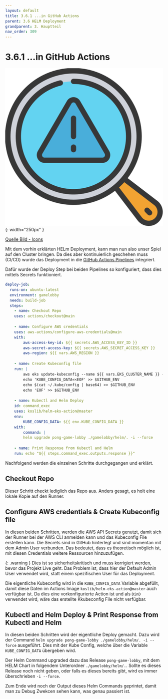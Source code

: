 ```yaml
---
layout: default
title: 3.6.1 ...in GitHub Actions
parent: 3.6 HELM Deployment
grandparent: 3. Hauptteil
nav_order: 309
---
```


# 3.6.1 ...in GitHub Actions

![Risks](../ressources/icons/risks.png){: width="250px" }

[Quelle Bild - Icons](./600-quellen.html#64-icons)

Mit dem vorhin erklärten HELm Deployment, kann man nun also unser Spiel auf den Cluster bringen. Da dies aber kontinuierlich geschehen muss (CI/CD) wurde das Deployment in die [GitHub Actions Pipelines](../einleitung/208-pipelines.html) integriert.

Dafür wurde der Deploy Step bei beiden Pipelines so konfiguriert, dass dies mittels Secrets funktioniert.

```yaml
deploy-job:
  runs-on: ubuntu-latest
  environment: gamelobby
  needs: build-job
  steps:
    - name: Checkout Repo
    uses: actions/checkout@main

    - name: Configure AWS credentials
    uses: aws-actions/configure-aws-credentials@main
    with:
        aws-access-key-id: ${{ secrets.AWS_ACCESS_KEY_ID }}
        aws-secret-access-key: ${{ secrets.AWS_SECRET_ACCESS_KEY }}
        aws-region: ${{ vars.AWS_REGION }}

    - name: Create Kubeconfig file 
    run: |
        aws eks update-kubeconfig --name ${{ vars.EKS_CLUSTER_NAME }} --region ${{ vars.AWS_REGION }}
        echo 'KUBE_CONFIG_DATA<<EOF' >> $GITHUB_ENV
        echo $(cat ~/.kube/config | base64) >> $GITHUB_ENV
        echo 'EOF' >> $GITHUB_ENV

    - name: Kubectl and Helm Deploy
    id: command_exec
    uses: koslib/helm-eks-action@master
    env:
        KUBE_CONFIG_DATA: ${{ env.KUBE_CONFIG_DATA }}
    with:
        command: |
        helm upgrade pong-game-lobby ./gamelobby/helm/. -i --force

    - name: Print Response from Kubectl and Helm
    run: echo "${{ steps.command_exec.outputs.response }}"
```

Nachfolgend werden die einzelnen Schritte durchgegangen und erklärt.

## Checkout Repo

Dieser Schritt checkt lediglich das Repo aus. Anders gesagt, es holt eine lokale Kopie auf den Runner.

## Configure AWS credentials & Create Kubeconfig file

In diesen beiden Schritten, werden die AWS API Secrets genutzt, damit sich der Runner bei der AWS CLI anmelden kann und das Kubeconfig File erstellen kann. Die Secrets sind in GitHub hinterlegt und sind momentan mit dem Admin User verbunden. Das bedeutet, dass es theoretisch möglich ist, mit diesen Credentials weitere Ressourcen hinzuzufügen.

{: .warning }
Dies ist so sicherheitskritisch und muss korrigiert werden, bevor das Projekt Live geht. Das Problem ist, dass hier der Default Admin User verwendet wird, statt einem spezifischen User für das Deployment.

Die eigentliche Kubeconfig wird in die ``KUBE_CONFIG_DATA`` Variable abgefüllt, damit diese Daten im Actions Image ``koslib/helm-eks-action@master`` auch verfügbar ist. Da dies eine vorkonfigurierte Action ist und als ``DinD`` verwendet wird, wäre das erstellte Kkubeconfig File nicht verfügbar.

## Kubectl and Helm Deploy & Print Response from Kubectl and Helm

In diesen beiden Schritten wird der eigentliche Deploy gemacht. Dazu wird der Command ``helm upgrade pong-game-lobby ./gamelobby/helm/. -i --force`` ausgeführt. Dies mit der Kube Config, welche über die Variable ``KUBE_CONFIG_DATA`` übergeben wird.

Der Helm Command upgraded dazu das Release ``pong-game-lobby``, mit dem HELM Chart in folgendem Unterordner ``./gamelobby/helm/.``. Sollte es dieses Release noch nicht geben, oder falls es dieses bereits gibt, wird es immer überschrieben ``-i --force``.

Zum Ende wird noch der Output dieses Helm Commands geprintet, damit man zu Debug Zwekcen sehen kann, was genau passiert ist.
